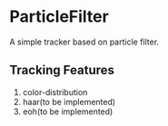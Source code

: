 # ParticleFilter
A simple tracker based on particle filter.

Tracking Features
------------------
1. color-distribution
2. haar(to be implemented)
3. eoh(to be implemented)


